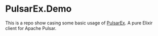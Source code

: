 # PulsarEx.Demo

This is a repo show casing some basic usage of [PulsarEx](https://github.com/blueshift-labs/pulsar_ex).
A pure Elixir client for Apache Pulsar.
